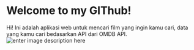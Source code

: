 # Welcome to my GIThub!

Hi! Ini adalah aplikasi web untuk mencari film yang ingin kamu cari, data yang kamu cari bedasarkan API dari OMDB API.
![enter image description here](https://scontent.fcgk4-2.fna.fbcdn.net/v/t1.6435-9/231963782_133329378972079_4284005146482476324_n.jpg?_nc_cat=106&ccb=1-5&_nc_sid=730e14&_nc_eui2=AeG8c28rb9S57TA-1XX8bOmDlMv2fvGE8WaUy_Z-8YTxZgREm5UMyrOLlS7fiFz_jR-XW5NnGQ_Wk_GZNWvySitK&_nc_ohc=WgOdD6BkyWUAX9J0Ie3&_nc_ht=scontent.fcgk4-2.fna&oh=4b84645e20875dcd961ccb94ffac43ab&oe=613EE7B6)
